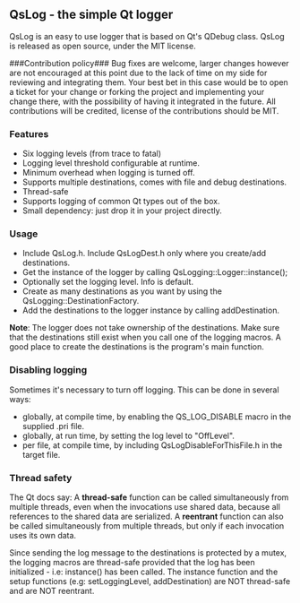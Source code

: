 ## QsLog - the simple Qt logger ##
QsLog is an easy to use logger that is based on Qt's QDebug class. QsLog is released as open source, under the MIT license. 

###Contribution policy###
Bug fixes are welcome, larger changes however are not encouraged at this point due to the lack of time on my side for reviewing and integrating them. Your best bet in this case would be to open a ticket for your change or forking the project and implementing your change there, with the possibility of having it integrated in the future. 
All contributions will be credited, license of the contributions should be MIT. 

### Features ###
* Six logging levels (from trace to fatal)
* Logging level threshold configurable at runtime.
* Minimum overhead when logging is turned off.
* Supports multiple destinations, comes with file and debug destinations.
* Thread-safe
* Supports logging of common Qt types out of the box.
* Small dependency: just drop it in your project directly.

### Usage ###
* Include QsLog.h. Include QsLogDest.h only where you create/add destinations.
* Get the instance of the logger by calling QsLogging::Logger::instance();
* Optionally set the logging level. Info is default.
* Create as many destinations as you want by using the QsLogging::DestinationFactory.
* Add the destinations to the logger instance by calling addDestination.

**Note**: The logger does not take ownership of the destinations. Make sure that the destinations still exist when you call one of the logging macros. A good place to create the destinations is the program's main function.

### Disabling logging ###
Sometimes it's necessary to turn off logging. This can be done in several ways:

* globally, at compile time, by enabling the QS_LOG_DISABLE macro in the supplied .pri file.
* globally, at run time, by setting the log level to "OffLevel".
* per file, at compile time, by including QsLogDisableForThisFile.h in the target file.

### Thread safety ###
The Qt docs say: 
A **thread-safe** function can be called simultaneously from multiple threads, even when the invocations use shared data, because all references to the shared data are serialized.
A **reentrant** function can also be called simultaneously from multiple threads, but only if each invocation uses its own data.

Since sending the log message to the destinations is protected by a mutex, the logging macros are thread-safe provided that the log has been initialized - i.e: instance() has been called. 
The instance function and the setup functions (e.g: setLoggingLevel, addDestination) are NOT thread-safe and are NOT reentrant.